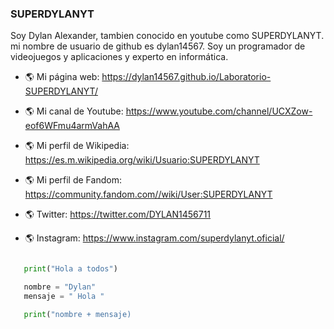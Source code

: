 ### SUPERDYLANYT

<div class="g-ytsubscribe" data-channelid="UCXZow-eof6WFmu4armVahAA" data-layout="full" data-count="default"></div>

Soy Dylan Alexander, tambien conocido en youtube como SUPERDYLANYT. mi nombre de usuario de github es dylan14567. Soy un programador de videojuegos y aplicaciones y experto en informática.

- 🌎 Mi página web: <a href="https://dylan14567.github.io/Laboratorio-SUPERDYLANYT/">https://dylan14567.github.io/Laboratorio-SUPERDYLANYT/</a>

- 🌎 Mi canal de Youtube: <a href="https://www.youtube.com/channel/UCXZow-eof6WFmu4armVahAA">https://www.youtube.com/channel/UCXZow-eof6WFmu4armVahAA</a>

- 🌎 Mi perfil de Wikipedia: <a href="https://es.wikipedia.org/wiki/Usuario:SUPERDYLANYT">https://es.m.wikipedia.org/wiki/Usuario:SUPERDYLANYT</a>

- 🌎 Mi perfil de Fandom: <a href="https://community.fandom.com//wiki/User:SUPERDYLANYT"> https://community.fandom.com//wiki/User:SUPERDYLANYT</a>

- 🌎 Twitter: <a href="https://twitter.com/DYLAN1456711">https://twitter.com/DYLAN1456711</a>

- 🌎 Instagram: <a href="https://www.instagram.com/superdylanyt.oficial/">https://www.instagram.com/superdylanyt.oficial/</a>

```python

   print("Hola a todos")

   nombre = "Dylan"
   mensaje = " Hola "

   print("nombre + mensaje)

```
